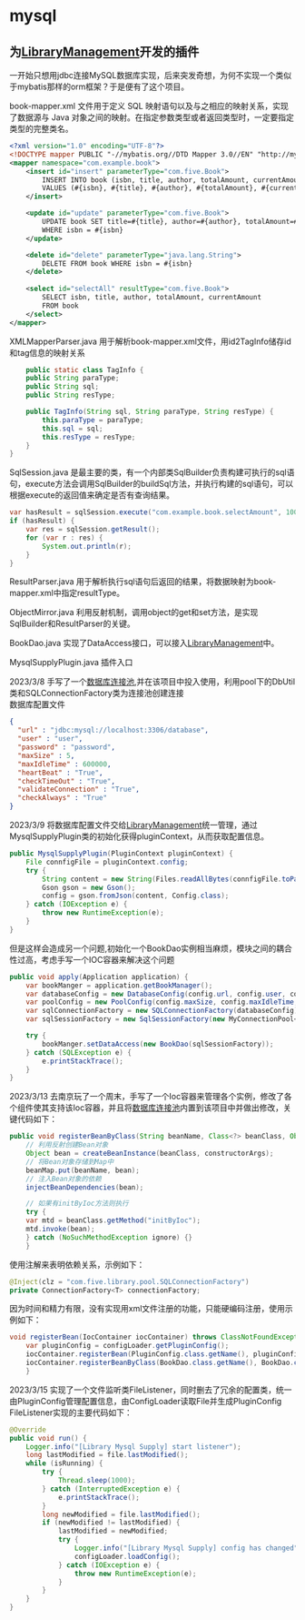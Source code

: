 # mysql
## 为[LibraryManagement](https://github.com/OneOFF-ive/LibraryManagement)开发的插件  
一开始只想用jdbc连接MySQL数据库实现，后来突发奇想，为何不实现一个类似于mybatis那样的orm框架？于是便有了这个项目。  

book-mapper.xml 文件用于定义 SQL 映射语句以及与之相应的映射关系，实现了数据源与 Java 对象之间的映射。在指定参数类型或者返回类型时，一定要指定类型的完整类名。  
```xml
<?xml version="1.0" encoding="UTF-8"?>
<!DOCTYPE mapper PUBLIC "-//mybatis.org//DTD Mapper 3.0//EN" "http://mybatis.org/dtd/mybatis-3-mapper.dtd">
<mapper namespace="com.example.book">
    <insert id="insert" parameterType="com.five.Book">
        INSERT INTO book (isbn, title, author, totalAmount, currentAmount)
        VALUES (#{isbn}, #{title}, #{author}, #{totalAmount}, #{currentAmount})
    </insert>

    <update id="update" parameterType="com.five.Book">
        UPDATE book SET title=#{title}, author=#{author}, totalAmount=#{totalAmount}, currentAmount=#{currentAmount}
        WHERE isbn = #{isbn}
    </update>

    <delete id="delete" parameterType="java.lang.String">
        DELETE FROM book WHERE isbn = #{isbn}
    </delete>
    
    <select id="selectAll" resultType="com.five.Book">
        SELECT isbn, title, author, totalAmount, currentAmount
        FROM book
    </select>
</mapper>
```
XMLMapperParser.java 用于解析book-mapper.xml文件，用id2TagInfo储存id和tag信息的映射关系
```java
    public static class TagInfo {
    public String paraType;
    public String sql;
    public String resType;

    public TagInfo(String sql, String paraType, String resType) {
        this.paraType = paraType;
        this.sql = sql;
        this.resType = resType;
    }
}
```
SqlSession.java 是最主要的类，有一个内部类SqlBuilder负责构建可执行的sql语句，execute方法会调用SqlBuilder的buildSql方法，并执行构建的sql语句，可以根据execute的返回值来确定是否有查询结果。
```java
var hasResult = sqlSession.execute("com.example.book.selectAmount", 100);
if (hasResult) {
    var res = sqlSession.getResult();
    for (var r : res) {
        System.out.println(r);
    }
}
```  
ResultParser.java 用于解析执行sql语句后返回的结果，将数据映射为book-mapper.xml中指定resultType。  
  
ObjectMirror.java 利用反射机制，调用object的get和set方法，是实现SqlBuilder和ResultParser的关键。  
  
BookDao.java 实现了DataAccess接口，可以接入[LibraryManagement](https://github.com/OneOFF-ive/LibraryManagement)中。   
  
MysqlSupplyPlugin.java 插件入口  
  
2023/3/8 手写了一个[数据库连接池](https://github.com/OneOFF-ive/MyConnectionPool),并在该项目中投入使用，利用pool下的DbUtil类和SQLConnectionFactory类为连接池创建连接  
数据库配置文件  
```json
{
  "url" : "jdbc:mysql://localhost:3306/database",
  "user" : "user",
  "password" : "password",
  "maxSize" : 5,
  "maxIdleTime" : 600000,
  "heartBeat" : "True",
  "checkTimeOut" : "True",
  "validateConnection" : "True",
  "checkAlways" : "True"
}
```

2023/3/9 将数据库配置文件交给[LibraryManagement](https://github.com/OneOFF-ive/LibraryManagement)统一管理，通过MysqlSupplyPlugin类的初始化获得pluginContext，从而获取配置信息。  
```java
public MysqlSupplyPlugin(PluginContext pluginContext) {
    File connfigFile = pluginContext.config;
    try {
        String content = new String(Files.readAllBytes(connfigFile.toPath()));
        Gson gson = new Gson();
        config = gson.fromJson(content, Config.class);
    } catch (IOException e) {
        throw new RuntimeException(e);
    }
}
```  
但是这样会造成另一个问题,初始化一个BookDao实例相当麻烦，模块之间的耦合性过高，考虑手写一个IOC容器来解决这个问题
```java
public void apply(Application application) {
    var bookManger = application.getBookManager();
    var databaseConfig = new DatabaseConfig(config.url, config.user, config.password);
    var poolConfig = new PoolConfig(config.maxSize, config.maxIdleTime, config.heartBeat, config.checkTimeOut, config.validateConnection, config.checkAlways);
    var sqlConnectionFactory = new SQLConnectionFactory(databaseConfig);
    var sqlSessionFactory = new SqlSessionFactory(new MyConnectionPool<>(poolConfig, sqlConnectionFactory));

    try {
        bookManger.setDataAccess(new BookDao(sqlSessionFactory));
    } catch (SQLException e) {
        e.printStackTrace();
    }
}
```  
2023/3/13 去南京玩了一个周末，手写了一个Ioc容器来管理各个实例，修改了各个组件使其支持该Ioc容器，并且将[数据库连接池](https://github.com/OneOFF-ive/MyConnectionPool)内置到该项目中并做出修改，关键代码如下：  
```java
public void registerBeanByClass(String beanName, Class<?> beanClass, Object... constructorArgs) {
    // 利用反射创建Bean对象
    Object bean = createBeanInstance(beanClass, constructorArgs);
    // 将Bean对象存储到Map中
    beanMap.put(beanName, bean);
    // 注入Bean对象的依赖
    injectBeanDependencies(bean);

    // 如果有initByIoc方法则执行
    try {
    var mtd = beanClass.getMethod("initByIoc");
    mtd.invoke(bean);
    } catch (NoSuchMethodException ignore) {}
    }
```  
使用注解来表明依赖关系，示例如下：  
```java
@Inject(clz = "com.five.library.pool.SQLConnectionFactory")
private ConnectionFactory<T> connectionFactory;
```  
因为时间和精力有限，没有实现用xml文件注册的功能，只能硬编码注册，使用示例如下：  
```java
void registerBean(IocContainer iocContainer) throws ClassNotFoundException, InvocationTargetException, InstantiationException, IllegalAccessException {
    var pluginConfig = configLoader.getPluginConfig();
    iocContainer.registerBean(PluginConfig.class.getName(), pluginConfig);
    iocContainer.registerBeanByClass(BookDao.class.getName(), BookDao.class);
    }
```  
2023/3/15 实现了一个文件监听类FileListener，同时删去了冗余的配置类，统一由PluginConfig管理配置信息，由ConfigLoader读取File并生成PluginConfig  
FileListener实现的主要代码如下：
```java
@Override
public void run() {
    Logger.info("[Library Mysql Supply] start listener");
    long lastModified = file.lastModified();
    while (isRunning) {
        try {
            Thread.sleep(1000);
        } catch (InterruptedException e) {
            e.printStackTrace();
        }
        long newModified = file.lastModified();
        if (newModified != lastModified) {
            lastModified = newModified;
            try {
                Logger.info("[Library Mysql Supply] config has changed");
                configLoader.loadConfig();
            } catch (IOException e) {
                throw new RuntimeException(e);
            }
        }
    }
}
```
